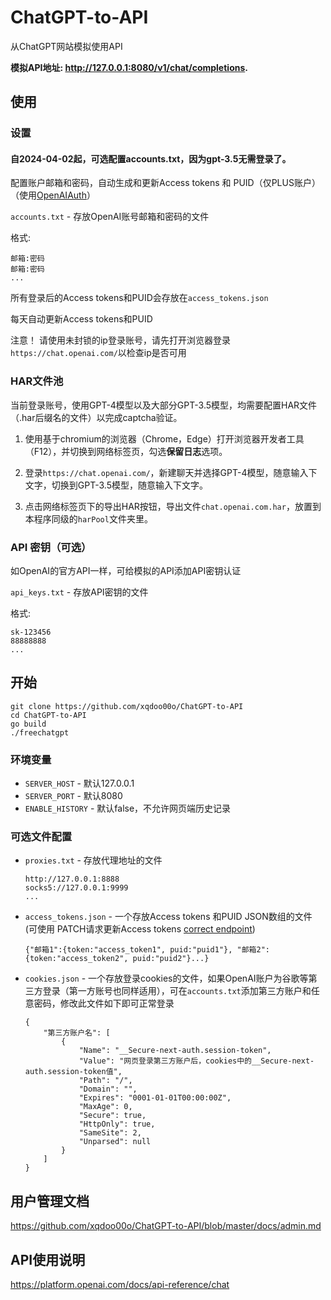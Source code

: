 # ChatGPT-to-API
从ChatGPT网站模拟使用API

**模拟API地址: http://127.0.0.1:8080/v1/chat/completions.**

## 使用
    
### 设置

#### 自2024-04-02起，可选配置accounts.txt，因为gpt-3.5无需登录了。

配置账户邮箱和密码，自动生成和更新Access tokens 和 PUID（仅PLUS账户）（使用[OpenAIAuth](https://github.com/xqdoo00o/OpenAIAuth/)）

`accounts.txt` - 存放OpenAI账号邮箱和密码的文件

格式:
```
邮箱:密码
邮箱:密码
...
```

所有登录后的Access tokens和PUID会存放在`access_tokens.json`

每天自动更新Access tokens和PUID

注意！ 请使用未封锁的ip登录账号，请先打开浏览器登录`https://chat.openai.com/`以检查ip是否可用

### HAR文件池

  当前登录账号，使用GPT-4模型以及大部分GPT-3.5模型，均需要配置HAR文件（.har后缀名的文件）以完成captcha验证。

  1. 使用基于chromium的浏览器（Chrome，Edge）打开浏览器开发者工具（F12），并切换到网络标签页，勾选**保留日志**选项。

  2. 登录`https://chat.openai.com/`，新建聊天并选择GPT-4模型，随意输入下文字，切换到GPT-3.5模型，随意输入下文字。

  3. 点击网络标签页下的导出HAR按钮，导出文件`chat.openai.com.har`，放置到本程序同级的`harPool`文件夹里。

### API 密钥（可选）

如OpenAI的官方API一样，可给模拟的API添加API密钥认证

`api_keys.txt` - 存放API密钥的文件

格式:
```
sk-123456
88888888
...
```

## 开始
```  
git clone https://github.com/xqdoo00o/ChatGPT-to-API
cd ChatGPT-to-API
go build
./freechatgpt
```

### 环境变量
  - `SERVER_HOST` - 默认127.0.0.1
  - `SERVER_PORT` - 默认8080
  - `ENABLE_HISTORY` - 默认false，不允许网页端历史记录

### 可选文件配置
  - `proxies.txt` - 存放代理地址的文件

    ```
    http://127.0.0.1:8888
    socks5://127.0.0.1:9999
    ...
    ```
  - `access_tokens.json` - 一个存放Access tokens 和PUID JSON数组的文件 (可使用 PATCH请求更新Access tokens [correct endpoint](https://github.com/xqdoo00o/ChatGPT-to-API/blob/master/docs/admin.md))
    ```
    {"邮箱1":{token:"access_token1", puid:"puid1"}, "邮箱2":{token:"access_token2", puid:"puid2"}...}
    ```
  - `cookies.json` - 一个存放登录cookies的文件，如果OpenAI账户为谷歌等第三方登录（第一方账号也同样适用），可在`accounts.txt`添加第三方账户和任意密码，修改此文件如下即可正常登录
    ```
    {
        "第三方账户名": [
            {
                "Name": "__Secure-next-auth.session-token",
                "Value": "网页登录第三方账户后，cookies中的__Secure-next-auth.session-token值",
                "Path": "/",
                "Domain": "",
                "Expires": "0001-01-01T00:00:00Z",
                "MaxAge": 0,
                "Secure": true,
                "HttpOnly": true,
                "SameSite": 2,
                "Unparsed": null
            }
        ]
    }
    ```

## 用户管理文档
https://github.com/xqdoo00o/ChatGPT-to-API/blob/master/docs/admin.md

## API使用说明
https://platform.openai.com/docs/api-reference/chat

